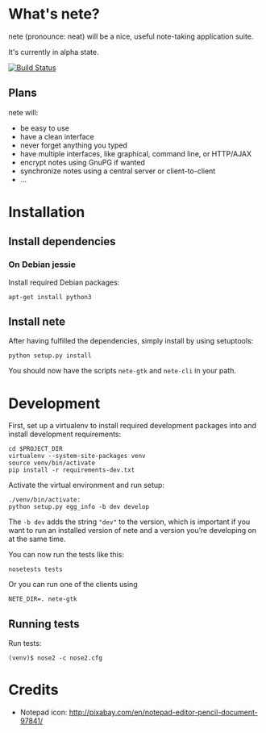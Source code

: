 # What's nete?

nete (pronounce: neat) will be a nice, useful note-taking application suite.

It's currently in alpha state.

[![Build Status](https://travis-ci.org/fqxp/nete-gtk.svg?branch=master)](https://travis-ci.org/fqxp/nete-gtk)

## Plans

nete will:
* be easy to use
* have a clean interface
* never forget anything you typed
* have multiple interfaces, like graphical, command line, or HTTP/AJAX
* encrypt notes using GnuPG if wanted
* synchronize notes using a central server or client-to-client
* ...

# Installation

## Install dependencies

### On Debian jessie
Install required Debian packages:

    apt-get install python3

## Install nete

After having fulfilled the dependencies, simply install by using setuptools:

    python setup.py install

You should now have the scripts `nete-gtk` and `nete-cli` in your path.

# Development
First, set up a virtualenv to install required development packages into and
install development requirements:

    cd $PROJECT_DIR
    virtualenv --system-site-packages venv
    source venv/bin/activate
    pip install -r requirements-dev.txt

Activate the virtual environment and run setup:

    ./venv/bin/activate:
    python setup.py egg_info -b dev develop

The `-b dev` adds the string `"dev"` to the version, which is important if you
want to run an installed version of nete and a version you’re developing on at
the same time.

You can now run the tests like this:

    nosetests tests

Or you can run one of the clients using

    NETE_DIR=. nete-gtk

## Running tests

Run tests:

    (venv)$ nose2 -c nose2.cfg

# Credits

* Notepad icon: http://pixabay.com/en/notepad-editor-pencil-document-97841/
